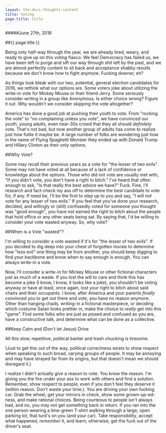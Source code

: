 ```yaml
---
layout: the-docs-thoughts-content
title: Voting
page.title: title
---
```

#####June 27th, 2016

##{{ page.title }}

Being only half-way through the year, we are already tired, weary, and ready
to give up on this voting fiasco. We feel Democracy has failed us, we have
been left to purge and sift our way through shit left by the past, and we are
almost perfectly content to sit back and acceptance shabby results because
we don't know how to fight anymore. Fucking downer, eh?  

As things look bleak with our two, potential, general election candidates for
2016, we rethink what our options are.
Some voters joke about utilizing the write-in vote for Mickey Mouse or their
friend Jerry. Some seriously consider writing in a group like Anonymous. Is
either choice wrong? Figure it out. Why wouldn't we consider skipping the vote
altogether?   

America has done a good job at pushing their youth to vote.
From "rocking the vote" to "no complaining unless you vote", we have convinced
our youth, young adults, even near-30s crowd that they all should *definitely* vote.
That's not bad, but now another group of adults has come to realize just how
futile it maybe be. A large number of folks are wondering just how in
the name of Flying Spaghetti Monster they ended up with Donald Trump and Hillary Clinton as
their only options.

##Why Vote?  

Some may recall their previous years as a vote for "the lesser of two evils".
Some may not have voted at all because of a lack of confidence or knowledge
about the options. Those who did not vote are usually met with, "If you didn't
vote, you don't have a right to bitch." I've heard that often enough to ask,
"Is that really the best advice we have?" Fuck. Fine, I'll research and
fact-check my ass off to determine the best candidate to vote for, if any.
If need be, I'll be the first to step up to you and say, "I will *not* vote
for any lesser of two evils." If you feel that you've done your research,
decided, and willingly or (still) confusedly voted for someone you thought was "good enough",
you have not earned the right to bitch about the people that hold office or
any other seats being sat. By saying that, I'd be willing to consider your vote
wasted anyway. So, why vote?

##When is a Vote "wasted"?  

I'm willing to consider a vote wasted if it's for "the lesser of two evils".
If you decided to dig deep into your chest of forgotten morals to determine how
"less evil" one thing may be from another, you should keep digging to find your
backbone and know when to say enough is enough. You can always write-in a vote.

Now, I'll consider a write-in for Mickey Mouse or other fictional characters
just as much of a waste. If you lost the will to care and think this has become
a joke (I know, I know, it looks like a joke), you shouldn't be voting anyway
or have at least, once again, lost your right to bitch about said chairs and
their occupants. I know, after America and your parents *finally* convinced you
to get out there and vote, you have no reason anymore. Other than hanging chads,
writing-in a fictional masterpiece, or deciding which costume Satan looks prettier in, make the choice to *really* get into
this "game". Find some folks who are just as pissed and confused as you are,
have a constructive talk, and determine what can be done as a collective.

##Keep Calm and (Don't let Jesus) Drive  

All this slow, repetitive, political banter and trash chucking is tiresome.  

(Just to get this out of the way, political correctness exists to show respect when
speaking to such broad, varying groups of people. It may be annoying and may have
strayed far from its origins, but that doesn't mean we should disregard it.)  

I realize I didn't actually *give* a reason to vote. You know the reason. I'm giving you the fire under your ass to work with others and find a solution. Remember, show respect to people, even if you don't feel they deserve it (within reason. Don't waste your time.). You are driving your own fucking car.
Grab the wheel, get your mirrors in check, show some grown-up-ed-ness, and make rational choices. Being courteous to people
isn't always bad, and no, you may not get something back in return.
If you ran into the one person wearing a lime-green T-shirt walking through a large, open parking lot, that turd's on you (and your car).
Take responsibility, accept what happened, *remember* it, and learn; otherwise,
get the fuck out of the driver's seat.
